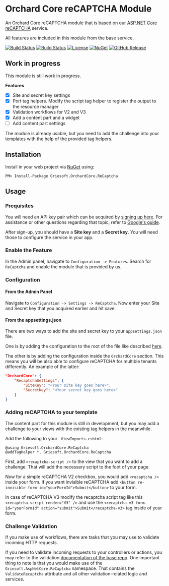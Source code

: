 # Orchard Core reCAPTCHA Module
An Orchard Core reCAPTCHA module that is based on our [ASP.NET Core reCAPTCHA](https://github.com/griesoft/aspnetcore-recaptcha) service.

All features are included in this module from the base service.

[![Build Status](https://dev.azure.com/griesingersoftware/Orchard%20Core%20reCAPTCHA%20Module/_apis/build/status/CI%20Pipeline?branchName=main)](https://dev.azure.com/griesingersoftware/Orchard%20Core%20reCAPTCHA%20Module/_apis/build/status/CI%20Pipeline?branchName=main)
[![Build Status](https://vsrm.dev.azure.com/griesingersoftware/_apis/public/Release/badge/a7959783-e730-4a16-8ec8-436620f88501/1/2)](https://vsrm.dev.azure.com/griesingersoftware/_apis/public/Release/badge/a7959783-e730-4a16-8ec8-436620f88501/1/2)
[![License](https://badgen.net/github/license/griesoft/orchardcore-recaptcha)](https://github.com/griesoft/orchardcore-recaptcha/blob/master/LICENSE)
[![NuGet](https://badgen.net/nuget/v/Griesoft.OrchardCore.ReCaptcha)](https://www.nuget.org/packages/Griesoft.OrchardCore.ReCaptcha)
[![GitHub Release](https://badgen.net/github/release/griesoft/orchardcore-recaptcha)](https://github.com/griesoft/orchardcore-recaptcha/releases)

## Work in progress
This module is still work in progress.

**Features**

- [x] Site and secret key settings
- [x] Port tag helpers. Modify the script tag helper to register the output to the resource manager
- [x] Validation workflows for V2 and V3
- [x] Add a content part and a widget
- [ ] Add content part settings

The module is already usable, but you need to add the challenge into your templates with the help of the provided tag helpers.

## Installation

Install in your web project via [NuGet](https://www.nuget.org/packages/Griesoft.OrchardCore.ReCaptcha/) using:

`PM> Install-Package Griesoft.OrchardCore.ReCaptcha`

## Usage

### Prequisites
You will need an API key pair which can be acquired by [signing up here](http://www.google.com/recaptcha/admin). For assistance or other questions regarding that topic, refer to [Google's guide](https://developers.google.com/recaptcha/intro#overview).

After sign-up, you should have a **Site key** and a **Secret key**. You will need those to configure the service in your app.

### Enable the Feature
In the Admin panel, navigate to `Configuration -> Features`. Search for `ReCaptcha` and enable the module that is provided by us.

### Configuration

#### From the Admin Panel
Navigate to `Configuration -> Settings -> ReCaptcha`. Now enter your Site and Secret key that you acquired earlier and hit save.

#### From the appsettings.json
There are two ways to add the site and secret key to your `appsettings.json` file. 

One is by adding the configuration to the root of the file like described [here](https://github.com/griesoft/aspnetcore-recaptcha#settings).

The other is by adding the configuration inside the `OrchardCore` section. This means you will be also able to configure reCAPTCHA for multible tenants differently. An example of the latter:

```json
"OrchardCore": {
    "RecaptchaSettings": {
        "SiteKey": "<Your site key goes here>",
        "SecretKey": "<Your secret key goes here>"
    }
}
```

### Adding reCAPTCHA to your template
The content part for this module is still in development, but you may add a challenge to your views with the existing tag helpers in the meanwhile.

Add the following to your `_ViewImports.cshtml`:

```razor
@using Griesoft.OrchardCore.ReCaptcha
@addTagHelper *, Griesoft.OrchardCore.ReCaptcha
```

First, add `<recaptcha-script />` to the view that you want to add a challenge. That will add the necessary script to the foot of your page.

Now for a simple reCAPTCHA V2 checkbox, you would add `<recaptcha />` inside your form. If you want invisible reCAPTCHA add `<button re-invisible form-id="yourFormId">Submit</button>` to your form.

In case of reCAPTCHA V3 modify the recaptcha script tag like this `<recaptcha-script render="V3" />` and use the `<recaptcha-v3 form-id="yourFormId" action="submit">Submit</recaptcha-v3>` tag inside of your form.

### Challenge Validation
If you make use of workflows, there are tasks that you may use to validate incoming HTTP requests.

If you need to validate incoming requests to your controllers or actions, you may refer to the validation [documentation of the base repo](https://github.com/griesoft/aspnetcore-recaptcha#adding-backend-validation-to-an-action). One important thing to note is that you would make use of the `Griesoft.AspNetCore.ReCaptcha` namespace. That contains the `ValidateRecaptcha` attribute and all other validation-related logic and services.
